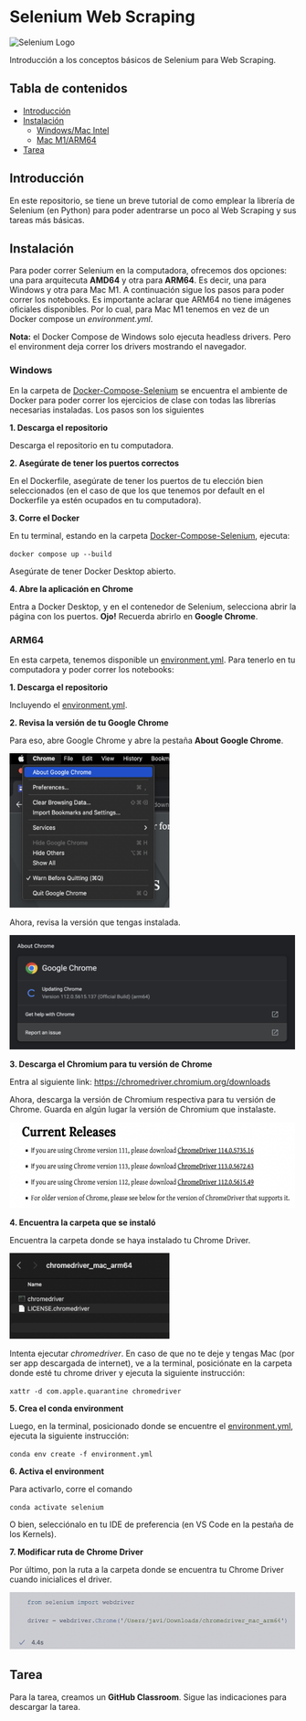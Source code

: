 # Selenium Web Scraping

<img src="https://promdevelop.com/wp-content/uploads/2021/06/selenium-logo-1024x531.png" alt="Selenium Logo" width="500" height="259">


Introducción a los conceptos básicos de Selenium para Web Scraping.

## Tabla de contenidos

- [Introducción](#Introducción)
- [Instalación](#Instalación)
  - [Windows/Mac Intel](#Windows)
  - [Mac M1/ARM64](#ARM64)
- [Tarea](#Tarea)

## Introducción

En este repositorio, se tiene un breve tutorial de como emplear la librería de Selenium (en Python) para poder adentrarse un poco al Web Scraping y sus tareas más básicas.

## Instalación

Para poder correr Selenium en la computadora, ofrecemos dos opciones: una para arquitecuta **AMD64** y otra para **ARM64**. Es decir, una para Windows y otra para Mac M1. A continuación sigue los pasos para poder correr los notebooks. Es importante aclarar que ARM64 no tiene imágenes oficiales disponibles. Por lo cual, para Mac M1 tenemos en vez de un Docker compose un *environment.yml*. 

**Nota:** el Docker Compose de Windows solo ejecuta headless drivers. Pero el environment deja correr los drivers mostrando el navegador.

### Windows

En la carpeta de [Docker-Compose-Selenium](Docker-Compose-Selenium) se encuentra el ambiente de Docker para poder correr los ejercicios de clase con todas las librerías necesarias instaladas. Los pasos son los siguientes

**1. Descarga el repositorio**

Descarga el repositorio en tu computadora.

**2. Asegúrate de tener los puertos correctos**

En el Dockerfile, asegúrate de tener los puertos de tu elección bien seleccionados (en el caso de que los que tenemos por default en el Dockerfile ya estén ocupados en tu computadora).

**3. Corre el Docker**

En tu terminal, estando en la carpeta [Docker-Compose-Selenium](Docker-Compose-Selenium), ejecuta:

<code>docker compose up --build</code>

Asegúrate de tener Docker Desktop abierto.

**4. Abre la aplicación en Chrome**

Entra a Docker Desktop, y en el contenedor de Selenium, selecciona abrir la página con los puertos. **Ojo!** Recuerda abrirlo en **Google Chrome**. 

### ARM64

En esta carpeta, tenemos disponible un [environment.yml](environment.yml). Para tenerlo en tu computadora y poder correr los notebooks:

**1. Descarga el repositorio**

Incluyendo el [environment.yml](environment.yml).

**2. Revisa la versión de tu Google Chrome**

Para eso, abre Google Chrome y abre la pestaña **About Google Chrome**.

<img src="imgs/Chrome.png" alt="About GC" width="280" height="270">

Ahora, revisa la versión que tengas instalada.

<img src="imgs/Version.png" alt="GC version" width="500" height="200">

**3. Descarga el Chromium para tu versión de Chrome**

Entra al siguiente link: https://chromedriver.chromium.org/downloads

Ahora, descarga la versión de Chromium respectiva para tu versión de Chrome. Guarda en algún lugar la versión de Chromium que instalaste.

<img src="imgs/Chromium.png" alt="Chromium install" width="500" height="150">

**4. Encuentra la carpeta que se instaló**

Encuentra la carpeta donde se haya instalado tu Chrome Driver.

<img src="imgs/Folder.png" alt="Folder" width="280" height="150">

Intenta ejecutar *chromedriver*. En caso de que no te deje y tengas Mac (por ser app descargada de internet), ve a la terminal, posiciónate en la carpeta donde esté tu chrome driver y ejecuta la siguiente instrucción:

<code>xattr -d com.apple.quarantine chromedriver </code>

**5. Crea el conda environment**

Luego, en la terminal, posicionado donde se encuentre el [environment.yml](environment.yml), ejecuta la siguiente instrucción:

<code>conda env create -f environment.yml</code>

**6. Activa el environment**

Para activarlo, corre el comando

<code>conda activate selenium</code>
  
O bien, selecciónalo en tu IDE de preferencia (en VS Code en la pestaña de los Kernels).

**7. Modificar ruta de Chrome Driver**

Por último, pon la ruta a la carpeta donde se encuentra tu Chrome Driver cuando inicialices el driver.

<img src="imgs/Driver_ini.png" alt="Driver initialize" width="500" height="100">

## Tarea
  
Para la tarea, creamos un **GitHub Classroom**. Sigue las indicaciones para descargar la tarea.
  
 
